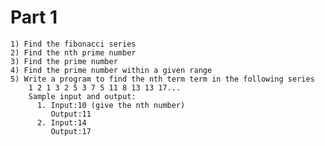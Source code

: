 # Part 1
    1) Find the fibonacci series
    2) Find the nth prime number
    3) Find the prime number
    4) Find the prime number within a given range
    5) Write a program to find the nth term term in the following series
        1 2 1 3 2 5 3 7 5 11 8 13 13 17...
        Sample input and output:
          1. Input:10 (give the nth number)
             Output:11
          2. Input:14
             Output:17
